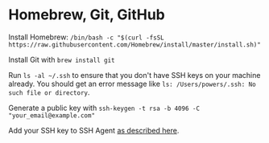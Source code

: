 # Homebrew, Git, GitHub

Install Homebrew: `/bin/bash -c "$(curl -fsSL https://raw.githubusercontent.com/Homebrew/install/master/install.sh)"`

Install Git with `brew install git`

Run `ls -al ~/.ssh` to ensure that you don't have SSH keys on your machine already.  You should get an error message like `ls: /Users/powers/.ssh: No such file or directory`.

Generate a public key with `ssh-keygen -t rsa -b 4096 -C "your_email@example.com"`

Add your SSH key to SSH Agent [as described here](https://docs.github.com/en/free-pro-team@latest/github/authenticating-to-github/generating-a-new-ssh-key-and-adding-it-to-the-ssh-agent#adding-your-ssh-key-to-the-ssh-agent).
